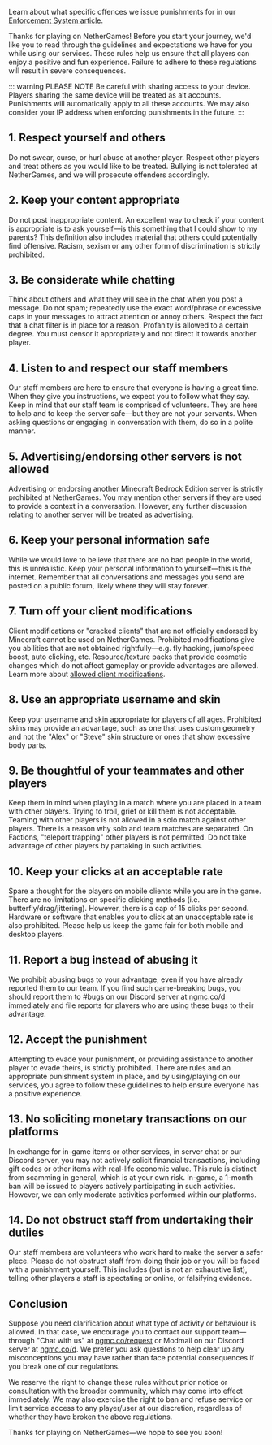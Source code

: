 Learn about what specific offences we issue punishments for in our [Enforcement System article](https://support.nethergames.org/enforcement-system.html).

Thanks for playing on NetherGames! Before you start your journey, we'd like you to read through the guidelines and expectations we have for you while using our services. These rules help us ensure that all players can enjoy a positive and fun experience. Failure to adhere to these regulations will result in severe consequences.

::: warning PLEASE NOTE
Be careful with sharing access to your device. Players sharing the same device will be treated as alt accounts. Punishments will automatically apply to all these accounts. We may also consider your IP address when enforcing punishments in the future.
:::

## 1. Respect yourself and others

Do not swear, curse, or hurl abuse at another player. Respect other players and treat others as you would like to be treated. Bullying is not tolerated at NetherGames, and we will prosecute offenders accordingly.

## 2. Keep your content appropriate

Do not post inappropriate content. An excellent way to check if your content is appropriate is to ask yourself—is this something that I could show to my parents? This definition also includes material that others could potentially find offensive. Racism, sexism or any other form of discrimination is strictly prohibited.

## 3. Be considerate while chatting

Think about others and what they will see in the chat when you post a message. Do not spam; repeatedly use the exact word/phrase or excessive caps in your messages to attract attention or annoy others. Respect the fact that a chat filter is in place for a reason. Profanity is allowed to a certain degree. You must censor it appropriately and not direct it towards another player.

## 4. Listen to and respect our staff members

Our staff members are here to ensure that everyone is having a great time. When they give you instructions, we expect you to follow what they say.
Keep in mind that our staff team is comprised of volunteers. They are here to help and to keep the server safe—but they are not your servants. When asking questions or engaging in conversation with them, do so in a polite manner.

## 5. Advertising/endorsing other servers is not allowed

Advertising or endorsing another Minecraft Bedrock Edition server is strictly prohibited at NetherGames. You may mention other servers if they are used to provide a context in a conversation. However, any further discussion relating to another server will be treated as advertising.

## 6. Keep your personal information safe

While we would love to believe that there are no bad people in the world, this is unrealistic. Keep your personal information to yourself—this is the internet. Remember that all conversations and messages you send are posted on a public forum, likely where they will stay forever.

## 7. Turn off your client modifications

Client modifications or "cracked clients" that are not officially endorsed by Minecraft cannot be used on NetherGames. Prohibited modifications give you abilities that are not obtained rightfully—e.g. fly hacking, jump/speed boost, auto clicking, etc. Resource/texture packs that provide cosmetic changes which do not affect gameplay or provide advantages are allowed. Learn more about [allowed client modifications](https://support.nethergames.org/allowed-modifications.html).

## 8. Use an appropriate username and skin

Keep your username and skin appropriate for players of all ages. Prohibited skins may provide an advantage, such as one that uses custom geometry and not the "Alex" or "Steve" skin structure or ones that show excessive body parts.

## 9. Be thoughtful of your teammates and other players

Keep them in mind when playing in a match where you are placed in a team with other players. Trying to troll, grief or kill them is not acceptable. Teaming with other players is not allowed in a solo match against other players. There is a reason why solo and team matches are separated. On Factions, "teleport trapping" other players is not permitted. Do not take advantage of other players by partaking in such activities.

## 10. Keep your clicks at an acceptable rate

Spare a thought for the players on mobile clients while you are in the game. There are no limitations on specific clicking methods (i.e. butterfly/drag/jittering). However, there is a cap of 15 clicks per second. Hardware or software that enables you to click at an unacceptable rate is also prohibited. Please help us keep the game fair for both mobile and desktop players.

## 11. Report a bug instead of abusing it

We prohibit abusing bugs to your advantage, even if you have already reported them to our team. If you find such game-breaking bugs, you should report them to #bugs on our Discord server at [ngmc.co/d](https://ngmc.co/d) immediately and file reports for players who are using these bugs to their advantage.

## 12. Accept the punishment

Attempting to evade your punishment, or providing assistance to another player to evade theirs, is strictly prohibited. There are rules and an appropriate punishment system in place, and by using/playing on our services, you agree to follow these guidelines to help ensure everyone has a positive experience.

## 13. No soliciting monetary transactions on our platforms

In exchange for in-game items or other services, in server chat or our Discord server, you may not actively solicit financial transactions, including gift codes or other items with real-life economic value. This rule is distinct from scamming in general, which is at your own risk. In-game, a 1-month ban will be issued to players actively participating in such activities. However, we can only moderate activities performed within our platforms.

## 14. Do not obstruct staff from undertaking their dutiies

Our staff members are volunteers who work hard to make the server a safer plece. Please do not obstruct staff from doing their job or you will be faced with a punishment yourself. This includes (but is not an exhaustive list), telling other players a staff is spectating or online, or falsifying evidence.

## Conclusion

Suppose you need clarification about what type of activity or behaviour is allowed. In that case, we encourage you to contact our support team—through "Chat with us" at [ngmc.co/request](https://ngmc.co/request) or Modmail on our Discord server at [ngmc.co/d](https://ngmc.co/d). We prefer you ask questions to help clear up any misconceptions you may have rather than face potential consequences if you break one of our regulations.

We reserve the right to change these rules without prior notice or consultation with the broader community, which may come into effect immediately. We may also exercise the right to ban and refuse service or limit service access to any player/user at our discretion, regardless of whether they have broken the above regulations.

Thanks for playing on NetherGames—we hope to see you soon!
